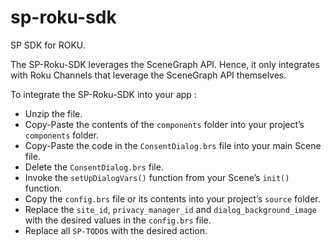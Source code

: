 # sp-roku-sdk
SP SDK for ROKU.

The SP-Roku-SDK leverages the SceneGraph API. Hence, it only integrates with Roku Channels that leverage the SceneGraph API themselves.

To integrate the SP-Roku-SDK into your app :  
* Unzip the file.
* Copy-Paste the contents of the `components` folder into your project’s `components` folder.
* Copy-Paste the code in the `ConsentDialog.brs` file into your  main Scene file.
* Delete the `ConsentDialog.brs` file.
* Invoke the `setUpDialogVars()` function from your Scene’s `init()` function.
* Copy the `config.brs` file or its contents into your project’s `source` folder.
* Replace the `site_id`, `privacy_manager_id` and `dialog_background_image` with the desired values in the `config.brs` file.
* Replace all `SP-TODO`s with the desired action.

